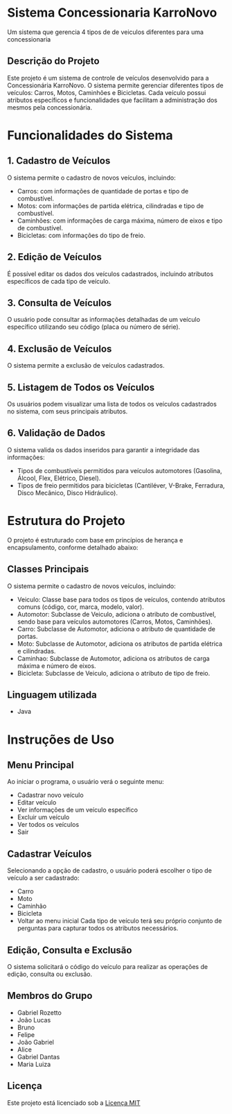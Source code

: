 # Sistema Concessionaria KarroNovo
Um sistema que gerencia 4 tipos de de veiculos diferentes para uma concessionaria 
## Descrição do Projeto
Este projeto é um sistema de controle de veículos desenvolvido para a Concessionária KarroNovo. O sistema permite gerenciar diferentes tipos de veículos: Carros, Motos, Caminhões e Bicicletas. Cada veículo possui atributos específicos e funcionalidades que facilitam a administração dos mesmos pela concessionária.
# Funcionalidades do Sistema
## 1. Cadastro de Veículos
O sistema permite o cadastro de novos veículos, incluindo:
- Carros: com informações de quantidade de portas e tipo de combustível.
- Motos: com informações de partida elétrica, cilindradas e tipo de combustível.
- Caminhões: com informações de carga máxima, número de eixos e tipo de combustível.
- Bicicletas: com informações do tipo de freio.
## 2. Edição de Veículos
É possível editar os dados dos veículos cadastrados, incluindo atributos específicos de cada tipo de veículo.
## 3. Consulta de Veículos
O usuário pode consultar as informações detalhadas de um veículo específico utilizando seu código (placa ou número de série).
## 4. Exclusão de Veículos
O sistema permite a exclusão de veículos cadastrados.
## 5. Listagem de Todos os Veículos
Os usuários podem visualizar uma lista de todos os veículos cadastrados no sistema, com seus principais atributos.
## 6. Validação de Dados
O sistema valida os dados inseridos para garantir a integridade das informações:
- Tipos de combustíveis permitidos para veículos automotores (Gasolina, Álcool, Flex, Elétrico, Diesel).
- Tipos de freio permitidos para bicicletas (Cantiléver, V-Brake, Ferradura, Disco Mecânico, Disco Hidráulico).
# Estrutura do Projeto
O projeto é estruturado com base em princípios de herança e encapsulamento, conforme detalhado abaixo:
## Classes Principais
O sistema permite o cadastro de novos veículos, incluindo:
- Veiculo: Classe base para todos os tipos de veículos, contendo atributos comuns (código, cor, marca, modelo, valor).
- Automotor: Subclasse de Veiculo, adiciona o atributo de combustível, sendo base para veículos automotores (Carros, Motos, Caminhões).
- Carro: Subclasse de Automotor, adiciona o atributo de quantidade de portas.
- Moto: Subclasse de Automotor, adiciona os atributos de partida elétrica e cilindradas.
- Caminhao: Subclasse de Automotor, adiciona os atributos de carga máxima e número de eixos.
- Bicicleta: Subclasse de Veiculo, adiciona o atributo de tipo de freio.
## Linguagem utilizada
- Java
# Instruções de Uso
## Menu Principal
Ao iniciar o programa, o usuário verá o seguinte menu:
- Cadastrar novo veículo
- Editar veículo
- Ver informações de um veículo específico
- Excluir um veículo
- Ver todos os veículos
- Sair
## Cadastrar Veículos
Selecionando a opção de cadastro, o usuário poderá escolher o tipo de veículo a ser cadastrado:
- Carro
- Moto
- Caminhão
- Bicicleta
- Voltar ao menu inicial
Cada tipo de veículo terá seu próprio conjunto de perguntas para capturar todos os atributos necessários.
## Edição, Consulta e Exclusão
O sistema solicitará o código do veículo para realizar as operações de edição, consulta ou exclusão.
## Membros do Grupo
- Gabriel Rozetto
- João Lucas
- Bruno
- Felipe
- João Gabriel
- Alice
- Gabriel Dantas
- Maria Luiza

## Licença

Este projeto está licenciado sob a [Licença MIT](https://opensource.org/licenses/MIT)
